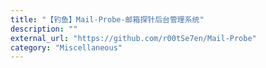 ```yaml
---
title: "【钓鱼】Mail-Probe-邮箱探针后台管理系统"
description: ""
external_url: "https://github.com/r00tSe7en/Mail-Probe"
category: "Miscellaneous"
---
```

